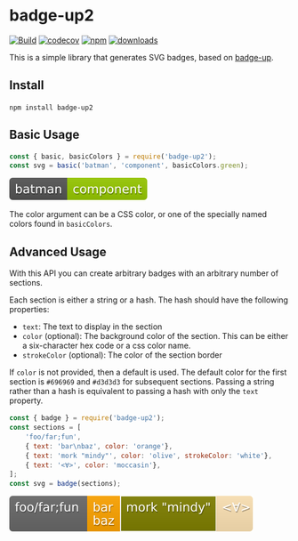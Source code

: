 # badge-up2


[![Build](https://github.com/stevenhair/badge-up2/actions/workflows/test.yml/badge.svg)](https://github.com/stevenhair/badge-up2/actions/workflows/test.yml)
[![codecov](https://codecov.io/gh/stevenhair/badge-up2/graph/badge.svg?token=TJ5H79MK4E)](https://codecov.io/gh/stevenhair/badge-up2)
[![npm](https://img.shields.io/npm/v/badge-up2.svg?maxAge=2592000)](https://www.npmjs.com/package/badge-up2)
[![downloads](https://img.shields.io/npm/dt/badge-up2.svg?maxAge=2592000)](https://www.npmjs.com/package/badge-up2)

This is a simple library that generates SVG badges, based on [badge-up](https://www.npmjs.com/package/badge-up).


## Install

`npm install badge-up2`


## Basic Usage

```js
const { basic, basicColors } = require('badge-up2');
const svg = basic('batman', 'component', basicColors.green);
```

![example](https://raw.githubusercontent.com/stevenhair/badge-up2/master/src/test-data/basic.svg)

The color argument can be a CSS color, or one of the specially named colors
found in `basicColors`.

## Advanced Usage

With this API you can create arbitrary badges with an arbitrary number of sections.

Each section is either a string or a hash.
The hash should have the following properties:
* `text`: The text to display in the section
* `color` (optional): The background color of the section. This can be either a six-character hex code or a css color name.
* `strokeColor` (optional): The color of the section border

If `color` is not provided, then a default is used.
The default color for the first section is `#696969` and `#d3d3d3` for subsequent sections.
Passing a string rather than a hash is equivalent to passing a hash with only the `text` property.

```js
const { badge } = require('badge-up2');
const sections = [
    'foo/far;fun',
    { text: 'bar\nbaz', color: 'orange'},
    { text: 'mork "mindy"', color: 'olive', strokeColor: 'white'},
    { text: '<∀>', color: 'moccasin'},
];
const svg = badge(sections);
```

![example](https://raw.githubusercontent.com/stevenhair/badge-up2/master/src/test-data/example.svg)
